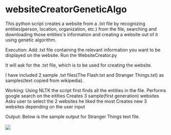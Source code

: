 # websiteCreatorGeneticAlgo
This python script creates a website from a .txt file by recognizing entities(person, location, organization, etc.) from the file, searching and downloading those entities's information and creating a website out of it using genetic algorithm.

Execution:
Add .txt file containing the relevant information you want to be displayed on the website.
Run the WebsiteCreator.py

It will ask for the .txt file, which is to be used for creating the website.

I have included 2 sample .txt files(The Flash.txt and Stranger Things.txt) as samples(text copied from wikipedia). 

Working:
Using NLTK the script first finds all the entities in the file.
Performs google search on the eitities
Creates 3 sample(first generation) websites
Asks user to select the 2 websites he liked the most
Creates new 3 websites depending on the user input

Output:
Below is the sample output for Stranger Things text file.<br /> <br />
<img src="https://github.com/shantanuspark/websiteCreatorGeneticAlgo/blob/master/output_website.png" />
